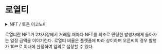 # 로열티

<details>

<summary>NFT / 토큰 이코노미</summary>



</details>

로열티란 NFT가 2차시장에서 거래될 때마다 NFT를 최초로 민팅한 발행자에게  돌아가는 일정 금액을 이야기한다. 로열티 비율은 플랫폼에 따라 상이하며 오픈씨의 경우 발행가 10프로 이내에 한정하여 임의로 설정할 수 있다.
